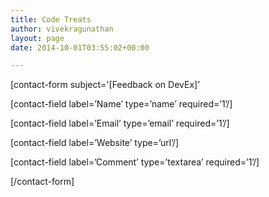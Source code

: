 ```yaml
---
title: Code Treats
author: vivekragunathan
layout: page
date: 2014-10-01T03:55:02+00:00

---
```

[contact-form subject='[Feedback on DevEx]&#8217;
  
[contact-field label=&#8217;Name&#8217; type=&#8217;name&#8217; required=&#8217;1&#8217;/]
  
[contact-field label=&#8217;Email&#8217; type=&#8217;email&#8217; required=&#8217;1&#8217;/]
  
[contact-field label=&#8217;Website&#8217; type=&#8217;url&#8217;/]
  
[contact-field label=&#8217;Comment&#8217; type=&#8217;textarea&#8217; required=&#8217;1&#8217;/]
  
[/contact-form]